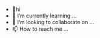 - 👋hi
- 🌱 I’m currently learning ...
- 💞️ I’m looking to collaborate on ...
- 📫 How to reach me ...

<!---
6sharka/6sharka is a ✨ special ✨ repository because its `README.md` (this file) appears on your GitHub profile.
You can click the Preview link to take a look at your changes.
--->
